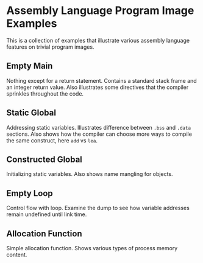 # Assembly Language Program Image Examples

This is a collection of examples that illustrate various assembly language features on trivial program images.

## Empty Main

Nothing except for a return statement.
Contains a standard stack frame and an integer return value.
Also illustrates some directives that the compiler sprinkles throughout the code.

## Static Global

Addressing static variables.
Illustrates difference between `.bss` and `.data` sections.
Also shows how the compiler can choose more ways to compile the same construct, here `add` vs `lea`.

## Constructed Global

Initializing static variables.
Also shows name mangling for objects.

## Empty Loop

Control flow with loop.
Examine the dump to see how variable addresses remain undefined until link time.

## Allocation Function

Simple allocation function.
Shows various types of process memory content.
